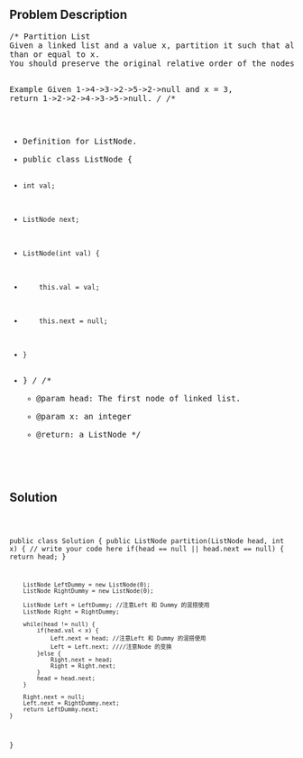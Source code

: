 <!--
<style>
  body { font-family: Arial, sans-serif; }
  .container { max-width: 100%; margin: 0 auto; padding: 10px; }
  .comment-block { background-color: #f9f9f9; padding: 10px; border-left: 5px solid #ccc; width: 200px; margin: 20px auto; overflow-wrap: break-word; white-space: pre-wrap; }
  .code-block { background-color: #f4f4f4; padding: 10px; border: 1px solid #ddd; width: 50%; margin: 20px auto; overflow-wrap: break-word; white-space: pre-wrap; }
</style>
-->

<div class='container'>
<h2>Problem Description</h2>
<div class='comment-block'>
<pre>
/* Partition List
Given a linked list and a value x, partition it such that all nodes less than x come before nodes greater 
than or equal to x.
You should preserve the original relative order of the nodes in each of the two partitions.

Example
Given 1->4->3->2->5->2->null and x = 3,
return 1->2->2->4->3->5->null.
*/
/**
 * Definition for ListNode.
 * public class ListNode {
 *     int val;
 *     ListNode next;
 *     ListNode(int val) {
 *         this.val = val;
 *         this.next = null;
 *     }
 * }
 */ 
    /**
     * @param head: The first node of linked list.
     * @param x: an integer
     * @return: a ListNode 
     */
</pre>
</div>

<h2>Solution</h2>
<div class='code-block'>
<pre><code class='language-java'>

public class Solution {
    public ListNode partition(ListNode head, int x) {
        // write your code here
        if(head == null || head.next == null) {
            return head;
        }
        
        ListNode LeftDummy = new ListNode(0);
        ListNode RightDummy = new ListNode(0);
        
        ListNode Left = LeftDummy; //注意Left 和 Dummy 的混搭使用
        ListNode Right = RightDummy;
        
        while(head != null) {
            if(head.val < x) {
                Left.next = head; //注意Left 和 Dummy 的混搭使用
                Left = Left.next; ////注意Node 的变换
            }else {
                Right.next = head;
                Right = Right.next;
            }
            head = head.next;
        }
        
        Right.next = null;
        Left.next = RightDummy.next;
        return LeftDummy.next;
    }
}
</code></pre>
</div>
</div>
